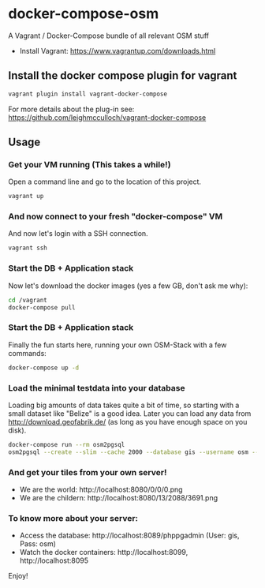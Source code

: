 # docker-compose-osm
A Vagrant / Docker-Compose bundle of all relevant OSM stuff

- Install Vagrant: https://www.vagrantup.com/downloads.html

## Install the docker compose plugin for vagrant
```bash
vagrant plugin install vagrant-docker-compose
```
For more details about the plug-in see: https://github.com/leighmcculloch/vagrant-docker-compose

## Usage

### Get your VM running (This takes a while!)
Open a command line and go to the location of this project.
```bash
vagrant up
```
### And now connect to your fresh "docker-compose" VM
And now let's login with a SSH connection.
```bash
vagrant ssh
```
### Start the DB + Application stack
Now let's download the docker images (yes a few GB, don't ask me why):
```bash
cd /vagrant
docker-compose pull
```

### Start the DB + Application stack
Finally the fun starts here, running your own OSM-Stack with a few commands:
```bash
docker-compose up -d
```

### Load the minimal testdata into your database
Loading big amounts of data takes quite a bit of time, so starting with a small dataset like "Belize" is a good idea. Later you can 
load any data from http://download.geofabrik.de/ (as long as you have enough space on you disk).
```bash
docker-compose run --rm osm2pgsql
osm2pgsql --create --slim --cache 2000 --database gis --username osm --host pg --port 5432 /osm/belize-latest.osm.pbf
```

### And get your tiles from your own server!
- We are the world: http://localhost:8080/0/0/0.png
- We are the childern: http://localhost:8080/13/2088/3691.png

### To know more about your server:
- Access the database: http://localhost:8089/phppgadmin (User: gis, Pass: osm)
- Watch the docker containers: http://localhost:8099, http://localhost:8095

Enjoy!


